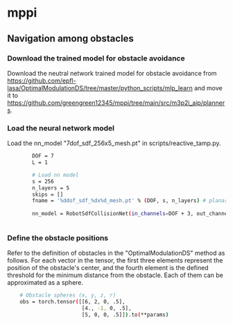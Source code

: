 # mppi

## Navigation among obstacles
### Download the trained model for obstacle avoidance
Download the neutral network trained model for obstacle avoidance from https://github.com/epfl-lasa/OptimalModulationDS/tree/master/python_scripts/mlp_learn and move it to https://github.com/greengreen12345/mppi/tree/main/src/m3p2i_aip/planners. 

### Load the neural network model
Load the nn_model "7dof_sdf_256x5_mesh.pt" in scripts/reactive_tamp.py.
````bash
        DOF = 7
        L = 1

        # Load nn model
        s = 256
        n_layers = 5
        skips = []
        fname = '%ddof_sdf_%dx%d_mesh.pt' % (DOF, s, n_layers) # planar robot
        
        nn_model = RobotSdfCollisionNet(in_channels=DOF + 3, out_channels=DOF, layers=[s] * n_layers, skips=skips)
       
````




### Define the obstacle positions
Refer to the definition of obstacles in the "OptimalModulationDS" method as follows. For each vector in the tensor, the first three elements represent the position of the obstacle's center, and the fourth element is the defined threshold for the minimum distance from the obstacle. Each of them can be approximated as a sphere.
      
````bash
    # Obstacle spheres (x, y, z, r)
    obs = torch.tensor([[6, 2, 0, .5],
                        [4., -1, 0, .5],
                        [5, 0, 0, .5]]).to(**params)
````

